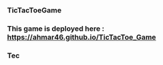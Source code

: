 ### TicTacToeGame

### This game is deployed here : https://ahmar46.github.io/TicTacToe_Game

### Tec